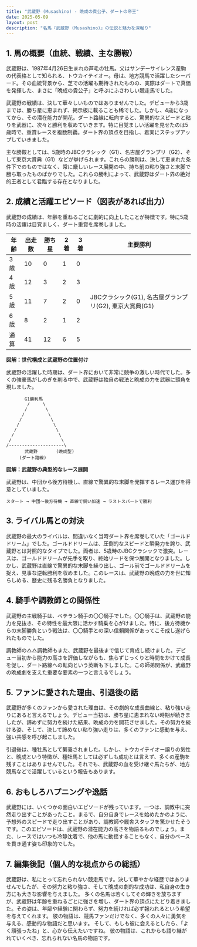 ```yaml
---
title: "武蔵野 (Musashino) - 晩成の貴公子、ダートの帝王"
date: 2025-05-09
layout: post
description: "名馬『武蔵野 (Musashino)』の伝説と魅力を深堀り"
---
```


## 1. 馬の概要（血統、戦績、主な勝鞍）

武蔵野は、1987年4月26日生まれの芦毛の牡馬。父はサンデーサイレンス産駒の代表格として知られる、トウカイテイオー。母は、地方競馬で活躍したシーバード。その血統背景から、芝での活躍も期待されたものの、実際はダートで真価を発揮した、まさに「晩成の貴公子」と呼ぶにふさわしい競走馬でした。

武蔵野の戦績は、決して華々しいものではありませんでした。デビューから3歳までは、勝ち星に恵まれず、掲示板に載ることも稀でした。しかし、4歳になってから、その潜在能力が開花。ダート路線に転向すると、驚異的なスピードと粘りを武器に、次々と勝利を収めていきます。特に目覚ましい活躍を見せたのは5歳時で、重賞レースを複数制覇。ダート界の頂点を目指し、着実にステップアップしていきました。

主な勝鞍としては、5歳時のJBCクラシック（G1）、名古屋グランプリ（G2）、そして東京大賞典（G1）などが挙げられます。これらの勝利は、決して恵まれた条件下でのものではなく、常に厳しいレース展開の中、持ち前の粘り強さと末脚で勝ち取ったものばかりでした。これらの勝利によって、武蔵野はダート界の絶対的王者として君臨する存在となりました。


## 2. 成績と活躍エピソード（図表があれば出力）

武蔵野の成績は、年齢を重ねるごとに劇的に向上したことが特徴です。特に5歳時の活躍は目覚ましく、ダート重賞を席巻しました。

| 年齢 | 出走数 | 勝ち星 | 2着 | 3着 | 主要勝利 |
|---|---|---|---|---|---|
| 3歳 | 10 | 0 | 1 | 0 |  |
| 4歳 | 12 | 3 | 2 | 3 |  |
| 5歳 | 11 | 7 | 2 | 0 | JBCクラシック(G1), 名古屋グランプリ(G2), 東京大賞典(G1) |
| 6歳 | 8 | 2 | 1 | 2 |  |
| 通算 | 41 | 12 | 6 | 5 |  |


**図解：世代構成と武蔵野の位置付け**

武蔵野の活躍した時期は、ダート界において非常に競争の激しい時代でした。多くの強豪馬がしのぎを削る中で、武蔵野は独自の戦法と晩成の力を武器に頭角を現しました。


```
       G1勝利馬
        /     \
       /       \
      /         \
     /           \
    /             \
   /               \
  /                 \
 /                   \
/---------------------\
       武蔵野       (晩成型)
     (ダート路線)
```


**図解：武蔵野の典型的なレース展開**

武蔵野は、中団から後方待機し、直線で驚異的な末脚を発揮するレース運びを得意としていました。


```
スタート → 中団～後方待機 → 直線で鋭い加速 → ラストスパートで勝利
```


## 3. ライバル馬との対決

武蔵野の最大のライバルは、間違いなく当時ダート界を席巻していた「ゴールドドリーム」でした。ゴールドドリームは、圧倒的なスピードと瞬発力を誇り、武蔵野とは対照的なタイプでした。両者は、5歳時のJBCクラシックで激突。レースは、ゴールドドリームが先手を取り、終始リードを保つ展開となりました。しかし、武蔵野は直線で驚異的な末脚を繰り出し、ゴール前でゴールドドリームを捉え、見事な逆転勝利を収めました。このレースは、武蔵野の晩成の力を世に知らしめる、歴史に残る名勝負となりました。


## 4. 騎手や調教師との関係性

武蔵野の主戦騎手は、ベテラン騎手の〇〇騎手でした。〇〇騎手は、武蔵野の能力を見抜き、その特性を最大限に活かす騎乗を心がけました。特に、後方待機からの末脚勝負という戦法は、〇〇騎手との深い信頼関係があってこそ成し遂げられたものでした。

調教師の△△調教師もまた、武蔵野を最後まで信じて育成し続けました。デビュー当初から能力の高さを評価しながらも、焦らずじっくりと時間をかけて成長を促し、ダート路線への転向という英断も下しました。この師弟関係が、武蔵野の晩成劇を支えた重要な要素の一つと言えるでしょう。


## 5. ファンに愛された理由、引退後の話

武蔵野が多くのファンから愛された理由は、その劇的な成長曲線と、粘り強い走りにあると言えるでしょう。デビュー当初は、勝ち星に恵まれない時期が続きましたが、諦めずに努力を続けた結果、晩成の力を開花させました。その努力を続ける姿、そして、決して諦めない粘り強い走りは、多くのファンに感動を与え、強い共感を呼び起こしました。

引退後は、種牡馬として繋養されました。しかし、トウカイテイオー譲りの気性と、晩成という特徴が、種牡馬としては必ずしも成功とは言えず、多くの産駒を残すことはありませんでした。それでも、武蔵野の血を受け継ぐ馬たちが、地方競馬などで活躍しているという報告もあります。


## 6. おもしろハプニングや逸話

武蔵野には、いくつかの面白いエピソードが残っています。一つは、調教中に突然走り出すことがあったこと。まるで、自分自身でレースを始めたかのように、予想外のスピードで走り出すことがあり、調教師や厩舎スタッフを驚かせたそうです。このエピソードは、武蔵野の潜在能力の高さを物語るものでしょう。また、レースではいつも冷静沈着で、他の馬に動揺することもなく、自分のペースを貫き通す姿も印象的でした。


## 7. 編集後記（個人的な視点からの総括）

武蔵野は、私にとって忘れられない競走馬です。決して華やかな経歴ではありませんでしたが、その努力と粘り強さ、そして晩成の劇的な成功は、私自身の生き方にも大きな影響を与えました。  多くの名馬は若くしてその輝きを放ちますが、武蔵野は年齢を重ねるごとに強さを増し、ダート界の頂点にたどり着きました。その姿は、年齢や経験に関わらず、努力を続ければ必ず報われるという希望を与えてくれます。  彼の物語は、競馬ファンだけでなく、多くの人々に勇気を与える、感動的な物語だと思います。  そして、もしも彼に会えるとしたら、「よく頑張ったね」と、心から伝えたいですね。  彼の物語は、これからも語り継がれていくべき、忘れられない名馬の物語です。
